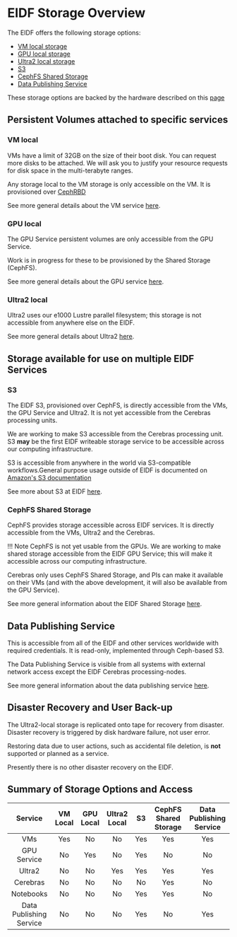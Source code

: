 # EIDF Storage Overview

The EIDF offers the following storage options:

- [VM local storage](#vm-local)
- [GPU local storage](#gpu-local)
- [Ultra2 local storage](#ultra2-local)
- [S3](#s3)
- [CephFS Shared Storage](#cephfs-shared-storage)
- [Data Publishing Service](#data-publishing-service)

These storage options are backed by the hardware described on this [page](https://edinburgh-international-data-facility.ed.ac.uk/about/hardware)

## Persistent Volumes attached to specific services

### VM local

VMs have a limit of 32GB on the size of their boot disk. You can request more disks to be attached. We will ask you to justify your resource requests for disk space in the multi-terabyte ranges.

Any storage local to the VM storage is only accessible on the VM. It is provisioned over [CephRBD](https://docs.ceph.com/en/reef/rbd/)

See more general details about the VM service [here](../services/virtualmachines/index.md).

### GPU local

The GPU Service persistent volumes are only accessible from the GPU Service.

Work is in progress for these to be provisioned by the Shared Storage (CephFS).

See more general details about the GPU service [here](../services/gpuservice/index.md).

### Ultra2 local

Ultra2 uses our e1000 Lustre parallel filesystem; this storage is not accessible from anywhere else on the EIDF.

See more general details about Ultra2 [here](../services/ultra2/access.md).

## Storage available for use on multiple EIDF Services

### S3

The EIDF S3, provisioned over CephFS, is directly accessible from the VMs, the GPU Service and Ultra2. It is not yet accessible from the Cerebras processing units.

We are working to make S3 accessible from the Cerebras processing unit. S3 **may** be the first EIDF writeable storage service to be accessible across our computing infrastructure.

S3 is accessible from anywhere in the world via S3-compatible workflows.General purpose usage outside of EIDF is documented on [Amazon's S3 documentation](https://docs.aws.amazon.com/AmazonS3/latest/userguide/Welcome.html)

See more about S3 at EIDF [here](../services/s3/index.md).

### CephFS Shared Storage

CephFS provides storage accessible across EIDF services. It is directly accessible from the VMs, Ultra2 and the Cerebras.

!!! Note
CephFS is not yet usable from the GPUs. We are working to make shared storage accessible from the EIDF GPU Service; this will make it accessible across our computing infrastructure.

Cerebras only uses CephFS Shared Storage, and PIs can make it available on their VMs (and with the above development, it will also be available from the GPU Service).

See more general information about the EIDF Shared Storage [here](../services/virtualmachines/sharedfs.md).

## ⁠Data Publishing Service

This is accessible from all of the EIDF and other services worldwide with required credentials. It is read-only, implemented through Ceph-based S3.

The Data Publishing Service is visible from all systems with external network access except the EIDF Cerebras processing-nodes.

See more general information about the data publishing service [here](../services/datapublishing/service.md).

## Disaster Recovery and User Back-up

The Ultra2-local storage is replicated onto tape for recovery from disaster. Disaster recovery is triggered by disk hardware failure, not user error.

Restoring data due to user actions, such as accidental file deletion, is **not** supported or planned as a service.

Presently there is no other disaster recovery on the EIDF.

## Summary of Storage Options and Access

|         Service         | VM Local | GPU Local | Ultra2 Local | S3  | CephFS Shared Storage | Data Publishing Service |
| :---------------------: | :------: | :-------: | :----------: | :-: | :-------------------: | :---------------------: |
|           VMs           |   Yes    |    No     |      No      | Yes |          Yes          |           Yes           |
|       GPU Service       |    No    |    Yes    |      No      | Yes |          No           |           No            |
|         Ultra2          |    No    |    No     |     Yes      | Yes |          Yes          |           Yes           |
|        Cerebras         |    No    |    No     |      No      | No  |          Yes          |           No            |
|        Notebooks        |    No    |    No     |      No      | Yes |          Yes          |           No            |
| Data Publishing Service |    No    |    No     |      No      | Yes |          No           |           Yes           |
